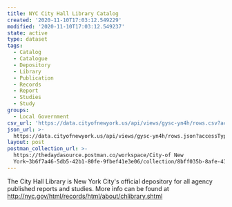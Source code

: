 ```yaml
---
title: NYC City Hall Library Catalog
created: '2020-11-10T17:03:12.549229'
modified: '2020-11-10T17:03:12.549237'
state: active
type: dataset
tags:
  - Catalog
  - Catalogue
  - Depository
  - Library
  - Publication
  - Records
  - Report
  - Studies
  - Study
groups:
  - Local Government
csv_url: 'https://data.cityofnewyork.us/api/views/gysc-yn4h/rows.csv?accessType=DOWNLOAD'
json_url: >-
  https://data.cityofnewyork.us/api/views/gysc-yn4h/rows.json?accessType=DOWNLOAD
layout: post
postman_collection_url: >-
  https://thedaydasource.postman.co/workspace/City-of New
  York~3b6f7a46-5db5-42b1-80fe-9fbef41e3e06/collection/8bff035b-8afe-43df-8309-33dbdf9bab75
---
```

The City Hall Library is New York City's official depository for all agency published reports and studies. More info can be found at http://nyc.gov/html/records/html/about/chlibrary.shtml
